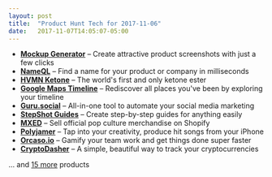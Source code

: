 ```yaml
---
layout: post
title:  "Product Hunt Tech for 2017-11-06"
date:   2017-11-07T14:05:07-05:00
---
```


* **[Mockup Generator](https://www.producthunt.com/posts/mockup-generator?utm_campaign=producthunt-api&utm_medium=api&utm_source=Application%3A+Daily+Digest+RSS+%28ID%3A+3202%29)** – Create attractive product screenshots with just a few clicks
* **[NameQL](https://www.producthunt.com/posts/nameql?utm_campaign=producthunt-api&utm_medium=api&utm_source=Application%3A+Daily+Digest+RSS+%28ID%3A+3202%29)** – Find a name for your product or company in milliseconds
* **[HVMN Ketone](https://www.producthunt.com/posts/hvmn-ketone?utm_campaign=producthunt-api&utm_medium=api&utm_source=Application%3A+Daily+Digest+RSS+%28ID%3A+3202%29)** – The world's first and only ketone ester
* **[Google Maps Timeline](https://www.producthunt.com/posts/google-maps-timeline-2?utm_campaign=producthunt-api&utm_medium=api&utm_source=Application%3A+Daily+Digest+RSS+%28ID%3A+3202%29)** – Rediscover all places you've been by exploring your timeline
* **[Guru.social](https://www.producthunt.com/posts/guru-social?utm_campaign=producthunt-api&utm_medium=api&utm_source=Application%3A+Daily+Digest+RSS+%28ID%3A+3202%29)** – All-in-one tool to automate your social media marketing
* **[StepShot Guides](https://www.producthunt.com/posts/stepshot-guides?utm_campaign=producthunt-api&utm_medium=api&utm_source=Application%3A+Daily+Digest+RSS+%28ID%3A+3202%29)** – Create step-by-step guides for anything easily
* **[MXED](https://www.producthunt.com/posts/mxed?utm_campaign=producthunt-api&utm_medium=api&utm_source=Application%3A+Daily+Digest+RSS+%28ID%3A+3202%29)** – Sell official pop culture merchandise on Shopify
* **[Polyjamer](https://www.producthunt.com/posts/polyjamer?utm_campaign=producthunt-api&utm_medium=api&utm_source=Application%3A+Daily+Digest+RSS+%28ID%3A+3202%29)** – Tap into your creativity, produce hit songs from your iPhone
* **[Orcaso.io](https://www.producthunt.com/posts/orcaso-io?utm_campaign=producthunt-api&utm_medium=api&utm_source=Application%3A+Daily+Digest+RSS+%28ID%3A+3202%29)** – Gamify your team work and get things done super faster
* **[CryptoDasher](https://www.producthunt.com/posts/cryptodasher?utm_campaign=producthunt-api&utm_medium=api&utm_source=Application%3A+Daily+Digest+RSS+%28ID%3A+3202%29)** – A simple, beautiful way to track your cryptocurrencies

… and [15 more](https://www.producthunt.com/tech) products
